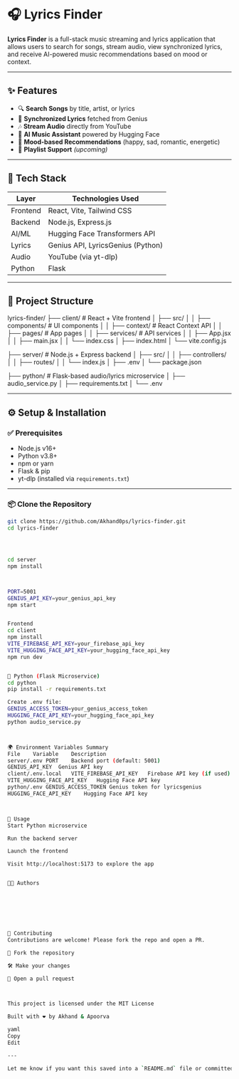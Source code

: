 # 🎧 Lyrics Finder

**Lyrics Finder** is a full-stack music streaming and lyrics application that allows users to search for songs, stream audio, view synchronized lyrics, and receive AI-powered music recommendations based on mood or context.

---

## ✨ Features

- 🔍 **Search Songs** by title, artist, or lyrics  
- 📝 **Synchronized Lyrics** fetched from Genius  
- 🎶 **Stream Audio** directly from YouTube  
- 🤖 **AI Music Assistant** powered by Hugging Face  
- 🧠 **Mood-based Recommendations** (happy, sad, romantic, energetic)  
- 📂 **Playlist Support** *(upcoming)*  

---

## 🧱 Tech Stack

| Layer     | Technologies Used                           |
|-----------|---------------------------------------------|
| Frontend  | React, Vite, Tailwind CSS                   |
| Backend   | Node.js, Express.js                         |
| AI/ML     | Hugging Face Transformers API               |
| Lyrics    | Genius API, LyricsGenius (Python)           |
| Audio     | YouTube (via yt-dlp)                        |
| Python    | Flask                                       |

---

## 📁 Project Structure

lyrics-finder/ ├── client/ # React + Vite frontend │ ├── src/ │ │ ├── components/ # UI components │ │ ├── context/ # React Context API │ │ ├── pages/ # App pages │ │ ├── services/ # API services │ │ ├── App.jsx │ │ ├── main.jsx │ │ └── index.css │ ├── index.html │ └── vite.config.js

├── server/ # Node.js + Express backend │ ├── src/ │ │ ├── controllers/ │ │ ├── routes/ │ │ └── index.js │ ├── .env │ └── package.json

├── python/ # Flask-based audio/lyrics microservice │ ├── audio_service.py │ ├── requirements.txt │ └── .env



---

## ⚙️ Setup & Installation

### ✅ Prerequisites

- Node.js v16+
- Python v3.8+
- npm or yarn
- Flask & pip
- yt-dlp (installed via `requirements.txt`)

---

### 📦 Clone the Repository

```bash
git clone https://github.com/Akhand0ps/lyrics-finder.git
cd lyrics-finder




cd server
npm install



PORT=5001
GENIUS_API_KEY=your_genius_api_key
npm start


Frontend
cd client
npm install
VITE_FIREBASE_API_KEY=your_firebase_api_key
VITE_HUGGING_FACE_API_KEY=your_hugging_face_api_key
npm run dev


🐍 Python (Flask Microservice)
cd python
pip install -r requirements.txt

Create .env file:
GENIUS_ACCESS_TOKEN=your_genius_access_token
HUGGING_FACE_API_KEY=your_hugging_face_api_key
python audio_service.py



🌍 Environment Variables Summary
File	Variable	Description
server/.env	PORT	Backend port (default: 5001)
GENIUS_API_KEY	Genius API key
client/.env.local	VITE_FIREBASE_API_KEY	Firebase API key (if used)
VITE_HUGGING_FACE_API_KEY	Hugging Face API key
python/.env	GENIUS_ACCESS_TOKEN	Genius token for lyricsgenius
HUGGING_FACE_API_KEY	Hugging Face API key



🧪 Usage
Start Python microservice

Run the backend server

Launch the frontend

Visit http://localhost:5173 to explore the app


👨‍💻 Authors







🤝 Contributing
Contributions are welcome! Please fork the repo and open a PR.

🍴 Fork the repository

🛠️ Make your changes

🚀 Open a pull request



This project is licensed under the MIT License

Built with ❤️ by Akhand & Apoorva

yaml
Copy
Edit

---

Let me know if you want this saved into a `README.md` file or committed to your repo with Git.
